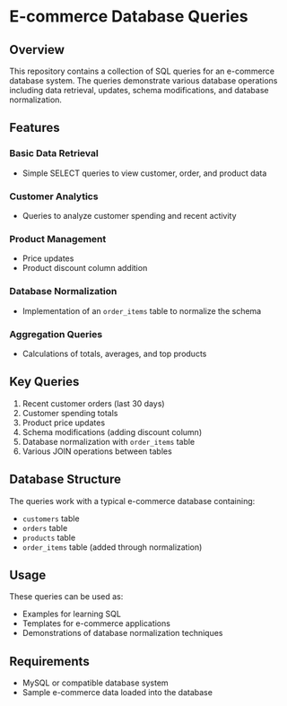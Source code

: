 # E-commerce Database Queries

## Overview  
This repository contains a collection of SQL queries for an e-commerce database system. The queries demonstrate various database operations including data retrieval, updates, schema modifications, and database normalization.

## Features  

### Basic Data Retrieval  
- Simple SELECT queries to view customer, order, and product data  

### Customer Analytics  
- Queries to analyze customer spending and recent activity  

### Product Management  
- Price updates  
- Product discount column addition  

### Database Normalization  
- Implementation of an `order_items` table to normalize the schema  

### Aggregation Queries  
- Calculations of totals, averages, and top products  

## Key Queries  
1. Recent customer orders (last 30 days)  
2. Customer spending totals  
3. Product price updates  
4. Schema modifications (adding discount column)  
5. Database normalization with `order_items` table  
6. Various JOIN operations between tables  

## Database Structure  
The queries work with a typical e-commerce database containing:  
- `customers` table  
- `orders` table  
- `products` table  
- `order_items` table (added through normalization)  

## Usage  
These queries can be used as:  
- Examples for learning SQL  
- Templates for e-commerce applications  
- Demonstrations of database normalization techniques  

## Requirements  
- MySQL or compatible database system  
- Sample e-commerce data loaded into the database  
